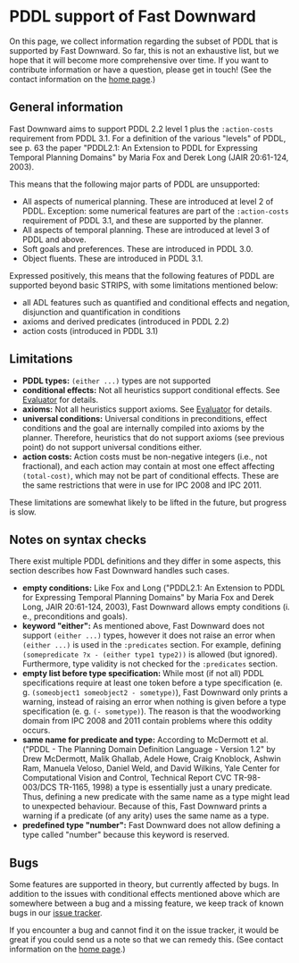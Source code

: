 # PDDL support of Fast Downward

On this page, we collect information regarding the subset of PDDL that
is supported by Fast Downward. So far, this is not an exhaustive list,
but we hope that it will become more comprehensive over time. If you
want to contribute information or have a question, please get in touch!
(See the contact information on the [home page](https://www.fast-downward.org).)

## General information

Fast Downward aims to support PDDL 2.2 level 1 plus the `:action-costs`
requirement from PDDL 3.1. For a definition of the various "levels" of
PDDL, see p. 63 the paper "PDDL2.1: An Extension to PDDL for Expressing
Temporal Planning Domains" by Maria Fox and Derek Long (JAIR 20:61-124,
2003).

This means that the following major parts of PDDL are unsupported:

-   All aspects of numerical planning. These are introduced at level 2
    of PDDL. Exception: some numerical features are part of the
    `:action-costs` requirement of PDDL 3.1, and these are supported by the
    planner.
-   All aspects of temporal planning. These are introduced at level 3 of
    PDDL and above.
-   Soft goals and preferences. These are introduced in PDDL 3.0.
-   Object fluents. These are introduced in PDDL 3.1.

Expressed positively, this means that the following features of PDDL are
supported beyond basic STRIPS, with some limitations mentioned below:

-   all ADL features such as quantified and conditional effects and
    negation, disjunction and quantification in conditions
-   axioms and derived predicates (introduced in PDDL 2.2)
-   action costs (introduced in PDDL 3.1)

## Limitations

-   **PDDL types:** `(either ...)` types are not supported
-   **conditional effects:** Not all heuristics support conditional
    effects. See [Evaluator](search/Evaluator.md) for details.
-   **axioms:** Not all heuristics support axioms. See
    [Evaluator](search/Evaluator.md) for details.
-   **universal conditions:** Universal conditions in preconditions,
    effect conditions and the goal are internally compiled into axioms
    by the planner. Therefore, heuristics that do not support axioms
    (see previous point) do not support universal conditions either.
-   **action costs:** Action costs must be non-negative integers (i.e.,
    not fractional), and each action may contain at most one effect
    affecting `(total-cost)`, which may not be part of conditional effects.
    These are the same restrictions that were in use for IPC 2008 and IPC 2011.

These limitations are somewhat likely to be lifted in the future, but progress
is slow.

## Notes on syntax checks

There exist multiple PDDL definitions and they differ in some aspects, this
section describes how Fast Downward handles such cases.

- **empty conditions:** Like Fox and Long ("PDDL2.1: An Extension to PDDL for
  Expressing Temporal Planning Domains" by Maria Fox and Derek Long, JAIR
  20:61-124, 2003), Fast Downward allows empty conditions (i. e., preconditions
  and goals).
- **keyword "either":** As mentioned above, Fast Downward does not support
  `(either ...)` types, however it does not raise an error when `(either ...)`
  is used in the `:predicates` section. For example, defining `(somepredicate ?x -
  (either type1 type2))` is allowed (but ignored). Furthermore, type validity
  is not checked for the `:predicates` section.
- **empty list before type specification:** While most (if not all) PDDL
  specifications require at least one token before a type specification (e. g.
  `(someobject1 someobject2 - sometype)`), Fast Downward only prints a warning,
  instead of raising an error when nothing is given before a type
  specification (e. g. `(- sometype)`). The reason is that the woodworking
  domain from IPC 2008 and 2011 contain problems where this oddity occurs.
- **same name for predicate and type:** According to McDermott et al. ("PDDL -
  The Planning Domain Definition Language - Version 1.2" by Drew McDermott,
  Malik Ghallab, Adele Howe, Craig Knoblock, Ashwin Ram, Manuela Veloso, Daniel
  Weld, and David Wilkins, Yale Center for Computational Vision and Control,
  Technical Report CVC TR-98-003/DCS TR-1165, 1998) a type is essentially just
  a unary predicate. Thus, defining a new predicate with the same name as a
  type might lead to unexpected behaviour. Because of this, Fast Downward
  prints a warning if a predicate (of any arity) uses the same name as a type.
- **predefined type "number":** Fast Downward does not allow defining a type
  called "number" because this keyword is reserved.

## Bugs

Some features are supported in theory, but currently affected by bugs.
In addition to the issues with conditional effects mentioned above which
are somewhere between a bug and a missing feature, we keep track of known bugs
in our [issue tracker](http://issues.fast-downward.org/).

If you encounter a bug and cannot find it on the issue tracker, it would be
great if you could send us a note so that we can remedy this. (See contact
information on the [home page](https://www.fast-downward.org).)
